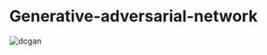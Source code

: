 # Generative-adversarial-network


![dcgan](https://user-images.githubusercontent.com/83478271/137142901-9f993986-0526-4715-8b02-af753b4dbbbf.gif)

